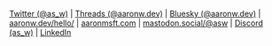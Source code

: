 [Twitter (@as_w)](https://twitter.com/as_w) 
| [Threads (@aaronw.dev)](https://aaronw.dev/hello/) 
| [Bluesky (@aaronw.dev)](https://bsky.app/profile/aaronw.dev) 
| [aaronw.dev/hello/](https://aaronw.dev/hello/) 
| [aaronmsft.com](https://aaronmsft.com/) 
| <a rel="me" href="https://mastodon.social/@asw">mastodon.social/@asw</a> 
| [Discord (as_w)](https://discordapp.com/users/289843004649504769/) 
| [LinkedIn](https://www.linkedin.com/in/aaron-wislang/)
